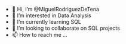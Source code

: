 - 👋 Hi, I’m @MiguelRodriguezDeTena
- 👀 I’m interested in Data Analysis
- 🌱 I’m currently learning SQL
- 💞️ I’m looking to collaborate on SQL projects
- 📫 How to reach me ...

<!---
MiguelRodriguezDeTena/MiguelRodriguezDeTena is a ✨ special ✨ repository because its `README.md` (this file) appears on your GitHub profile.
You can click the Preview link to take a look at your changes.
--->
